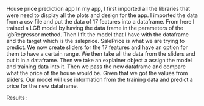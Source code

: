House price prediction app
In my app, I first imported all the libraries that were need to display all the plots and design for the app. I imported the data from a csv file and put the data of 17 features into a dataframe. From here I trained a LGB model by having the data frame in the parameters of the lgbRegressor method. Then I fit the model that I have with the dataframe and the target which is the saleprice. SalePrice is what we are trying to predict. We now create sliders for the 17 features and have an option for them to  have a certain range. We then take all the data from the sliders and put it in a dataframe. Then we take an explainer object a assign the model and training data into it. Then we pass the new dataframe and compare what the price of the house would be. Given that we got the values from sliders. Our model will use information from the training data and predict a price for the new dataframe.

Results : 
